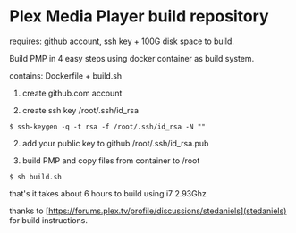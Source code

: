 
# Plex Media Player build repository

requires: github account, ssh key + 100G disk space to build.

Build PMP in 4 easy steps using docker container as build system.

contains: Dockerfile + build.sh

1. create github.com account

2. create ssh key /root/.ssh/id_rsa

`$ ssh-keygen -q -t rsa -f /root/.ssh/id_rsa -N ""`

2. add your public key to github /root/.ssh/id_rsa.pub

3. build PMP and copy files from container to /root 
~~~
$ sh build.sh
~~~

that's it takes about 6 hours to build using i7 2.93Ghz

thanks to [https://forums.plex.tv/profile/discussions/stedaniels](stedaniels) for build instructions.

